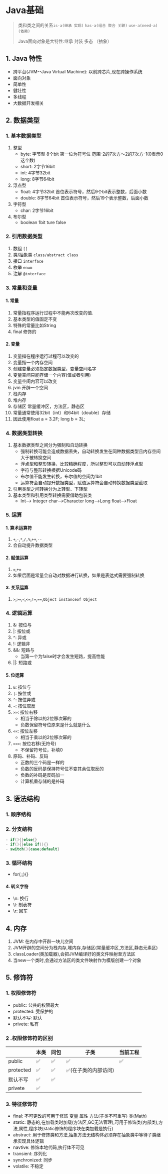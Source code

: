 # Java基础

> 类和类之间的关系`is-a(继承 实现)` `has-a(组合 聚合 关联)` `use-a(need-a)(依赖)`
>
> Java面向对象是大特性:继承 封装 多态 （抽象）

## 1. Java 特性

- 跨平台(JVM--Java Virtual Machine): 以前跨芯片,现在跨操作系统
- 面向对象
- 简单性
- 健壮性
- 多线程
- 大数据开发相关

## 2. 数据类型

### 1. 基本数据类型

1. 整型
   - byte: 字节型 8个bit 第一位为符号位 范围-2的7次方～2的7次方-1(0表示0这个数)
   - short: 2字节16bit
   - int: 4字节32bit
   - long: 8字节64bit
2. 浮点型
   - float: 4字节32bit 首位表示符号，然后9个bit表示整数，后面小数
   - double: 8字节64bit 首位表示符号，然后19个表示整数，后面小数
3. 字符型
   - char: 2字节16bit
4. 布尔型
   - boolean 1bit ture false

### 2. 引用数据类型

1. 数组 `[]`
2. 类/抽象类 `class/abstract class`
3. 接口 `interface`
4. 枚举 `enum`
5. 注解 `@interface`

### 3. 常量和变量

#### 1. 常量

1. 常量指程序运行过程中不能再次改变的值.
2. 基本类型的值固定不变
3. 特殊的常量比如String
4. final 修饰的

#### 2. 变量

1. 变量指在程序运行过程可以改变的
2. 变量指一个内存空间
3. 创建变量必须指定数据类型，变量空间名字
4. 变量空间只能存储一个内容(值或者引用)
5. 变量空间内容可以改变
6. jvm 开辟一个空间
7. 栈内存
8. 堆内存
9. 存储区 常量缓冲区，方法区，静态区
10. 常量通常使用32bit（int）和64bit（double）存储
11. 因此使用float a = 3.2F; long b = 3L;

### 4. 数据类型转换

1. 基本数据类型之间分为强制和自动转换
   - 强制转换可能会造成数据丢失，自动转换发生在同种数据类型且内存空间大于被转换空间
   - 浮点型和整形转换，比较精确程度，所以整形可以自动转浮点型
   - 字符与整形转换根据Unicode码
   - 布尔值不能发生转换，布尔值的空间为1bit
   - 运算符会自动提升数据类型，赋值运算符会自动转换数据类型截取
2. 引用类型之间转换分为上转型、下转型
3. 基本类型和引用类型转换需要借助包装类
   - Int--> Integer char-->Character long-->Long float-->Float

### 5. 运算

#### 1. 算术运算符

1. `+`,`-`,`*`,`/,%`,`++`,`--`
2. 会自动提升数据类型

#### 2. 赋值运算

1. `=`,`+=`
2. 如果后面是常量会自动对数据进行转换，如果是表达式需要强制转换

#### 3. 关系运算

1. `>`,`>=`,`<`,`<=`,`!=`,`==`,`Object instanceof Object`

### 4. 逻辑运算

1. &: 按位与
2. |: 按位或
3. ^: 异或
4. !: 逻辑非
5. &&: 短路与
   - 当第一个为false时才会发生短路，提高性能
6. ||: 短路或

#### 5. 位运算

1. `&`: 按位与
2. `|`: 按位或
3. `^`: 按位异或
4. `~`: 按位取反
5. `>>`: 按位右移
   - 相当于除以的2位移次幂的
   - 负数保留符号位原来是什么就是什么
6. `<<`: 按位左移
   - 相当于乘以的2位移次幂的
7. `>>>`: 按位右移(无符号)
   - 不保留符号位，补填0
8. 原码、补码、反码
   - 正数的三个码是一样的
   - 负数的反码是保持符号位不变其余位取反的
   - 负数的补码是反码加一
   - 计算机重存储的是补码

## 3. 语法结构

### 1. 顺序结构

### 2. 分支结构

```java
- if(){}else{}
- if(){}else if(){}
- switch(){case;default}
```

### 3. 循环结构

- for(;;){}

#### 4. 转义字符

- \n: 换行
- \t: 制表符
- \r: 回车

## 4. 内存

1. JVM: 在内存中开辟一块儿空间
2. JVM开辟的空间分为栈内存,堆内存,存储区(常量缓冲区,方法区,静态元素区)
3. classLoader(类加载器),会把JVM编译好的类文件映射至方法区
4. 当new一个类时,会通过方法区的类文件映射作为模版创建一个对象

## 5. 修饰符

### 1. 权限修饰符

- public: 公共的权限最大
- protected: 受保护的
- 默认不写: 默认
- privete: 私有

### 2 .权限修饰符的区别

|           | 本类 | 同包 | 子类                | 当前工程 |
| --------- | ---- | ---- | ------------------- | -------- |
| public    | ✅    | ✅    | ✅                   | ✅        |
| protected | ✅    | ✅    | ✅(在子类的内部访问) |          |
| 默认不写  | ✅    | ✅    |                     |          |
| privete   | ✅    |      |                     |          |

### 3. 特征修饰符

- final: 不可更改的可用于修饰 变量 属性 方法(子类不可重写) 类(Math)
- static: 静态的,在加载类时加载(方法区,GC无法管理),可用于修饰类(内部类),方法,属性,程序块(static修饰的程序块在类加载是执行)
- abstract: 用于修饰类和方法,抽象方法无结构体必须存在抽象类中等待子类继承实现具体逻辑
- navtive: 修饰本地代码,执行体不可见
- transient: 序列化
- synchronized: 同步
- volatile: 不稳定
